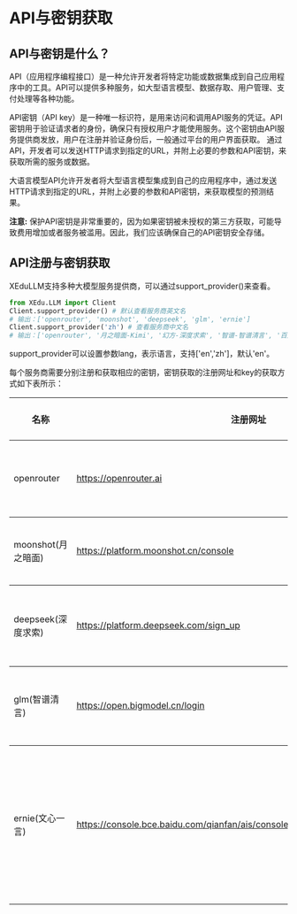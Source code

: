 # API与密钥获取

## API与密钥是什么？

API（应用程序编程接口）是一种允许开发者将特定功能或数据集成到自己应用程序中的工具。API可以提供多种服务，如大型语言模型、数据存取、用户管理、支付处理等各种功能。 

API密钥（API key）是一种唯一标识符，是用来访问和调用API服务的凭证。API密钥用于验证请求者的身份，确保只有授权用户才能使用服务。这个密钥由API服务提供商发放，用户在注册并验证身份后，一般通过平台的用户界面获取。 通过API，开发者可以发送HTTP请求到指定的URL，并附上必要的参数和API密钥，来获取所需的服务或数据。 

大语言模型API允许开发者将大型语言模型集成到自己的应用程序中，通过发送HTTP请求到指定的URL，并附上必要的参数和API密钥，来获取模型的预测结果。


**注意:** 保护API密钥是非常重要的，因为如果密钥被未授权的第三方获取，可能导致费用增加或者服务被滥用。因此，我们应该确保自己的API密钥安全存储。

## API注册与密钥获取

XEduLLM支持多种大模型服务提供商，可以通过support_provider()来查看。

```python
from XEdu.LLM import Client
Client.support_provider() # 默认查看服务商英文名
# 输出：['openrouter', 'moonshot', 'deepseek', 'glm', 'ernie']
Client.support_provider('zh') # 查看服务商中文名
# 输出：['openrouter', '月之暗面-Kimi', '幻方-深度求索', '智谱-智谱清言', '百度-文心一言']

```

support_provider可以设置参数lang，表示语言，支持['en','zh']，默认'en'。

每个服务商需要分别注册和获取相应的密钥，密钥获取的注册网址和key的获取方式如下表所示：
<table class="docutils align-default">
    <thead>
        <tr class="row-odd">
            <th class="head">名称</th>
            <th class="head">注册网址</th>
            <th class="head">如何获取key</th>
            <th class="head">tokens赠送情况</th>
        </tr>
    </thead>
    <tbody>
        <tr class="row-even">
            <td>openrouter</td>
            <td><a href="https://openrouter.ai">https://openrouter.ai</a></td>
            <td>右上角个人头像-Keys-Create Key</td>
            <td>无限制</td>
        </tr>
    </tbody>
    <tbody>
        <tr class="row-even">
            <td>moonshot(月之暗面)</td>
            <td><a href="https://platform.moonshot.cn/console">https://platform.moonshot.cn/console</a></td>
            <td>左侧API Key管理-新建</td>
            <td>15.00 元</td>
        </tr>
    </tbody>
    <tbody>
        <tr class="row-even">
            <td>deepseek(深度求索)</td>
            <td><a href="https://platform.deepseek.com/sign_up">https://platform.deepseek.com/sign_up</a></td>
            <td>左侧API keys-创建API key</td>
            <td>500万tokens（要去首页认证领取）</td>
        </tr>
    </tbody>
    <tbody>
        <tr class="row-even">
            <td>glm(智谱清言)</td>
            <td><a href="https://open.bigmodel.cn/login">https://open.bigmodel.cn/login</a></td>
            <td>左侧API keys-创建API key</td>
            <td>2500万tokens（有效期1个月）</td>
        </tr>
    </tbody>
    <tbody>
        <tr class="row-even">
            <td>ernie(文心一言)</td>
            <td><a href="https://console.bce.baidu.com/qianfan/ais/console/applicationConsole/application">https://console.bce.baidu.com/qianfan/ais/console/applicationConsole/application</a></td>
            <td>左侧应用接入-创建应用（不能重名）-同时需要API Key与Secret Key</td>
            <td>无限制</td>
        </tr>
    </tbody>
</table>
